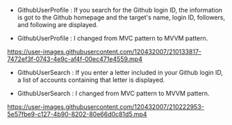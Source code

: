 
- GithubUserProfile : If you search for the Github login ID, the information is got to the Github homepage and the target's name, login ID, followers, and following are displayed.

- GithubUserProfile : I changed from MVC pattern to MVVM pattern.

https://user-images.githubusercontent.com/120432007/210133817-7472ef3f-0743-4e9c-af4f-00ec471e4559.mp4

- GithubUserSearch : If you enter a letter included in your Github login ID, a list of accounts containing that letter is displayed.

- GithubUserSearch : I changed from MVC pattern to MVVM pattern.

https://user-images.githubusercontent.com/120432007/210222953-5e57fbe9-c127-4b90-8202-80e66d0c81d5.mp4


